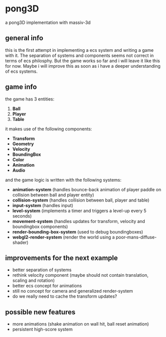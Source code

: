 # pong3D
a pong3D implementation with massiv-3d

## general info
this is the first attempt in implementing a ecs system and writing a game with it. The separation of systems and components seems not correct in terms of ecs philosphy. But the game works so far and i will leave it like this for now. Maybe i will improve this as soon as i have a deeper understanding of ecs systems.

## game info
the game has 3 entities:

1. **Ball**
2. **Player**
3. **Table**

it makes use of the following components:

- **Transform**
- **Geometry**
- **Velocity**
- **BoundingBox**
- **Color**
- **Animation**
- **Audio**

and the game logic is written with the following systems:

- **animation-system** (handles bounce-back animation of player paddle on collision between ball and player entity)
- **collision-system** (handles collision between ball, player and table)
- **input-system** (handles input)
- **level-system** (implements a timer and triggers a level-up every 5 seconds)
- **movement-system** (handles updates for transform, velocity and boundingbox components)
- **render-bounding-box-system** (used to debug boundingboxes)
- **webgl2-render-system** (render the world using a poor-mans-diffuse-shader)

## improvements for the next example

- better separation of systems
- rethink velocity component (maybe should not contain translation, scaling and rotation)
- better ecs concept for animations
- still no concept for camera and generalized render-system
- do we really need to cache the transform updates?

## possible new features

- more animations (shake animation on wall hit, ball reset animation)
- persistent high-score system
